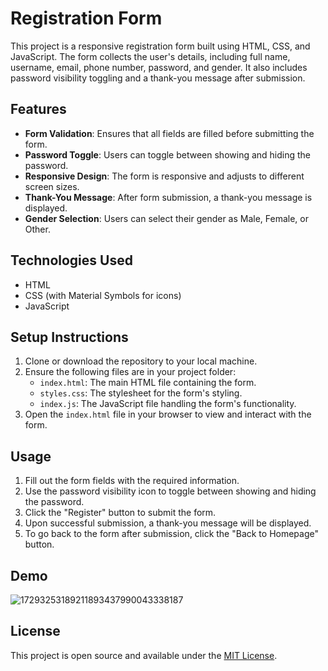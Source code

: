 # Registration Form

This project is a responsive registration form built using HTML, CSS, and JavaScript. The form collects the user's details, including full name, username, email, phone number, password, and gender. It also includes password visibility toggling and a thank-you message after submission.

## Features

- **Form Validation**: Ensures that all fields are filled before submitting the form.
- **Password Toggle**: Users can toggle between showing and hiding the password.
- **Responsive Design**: The form is responsive and adjusts to different screen sizes.
- **Thank-You Message**: After form submission, a thank-you message is displayed.
- **Gender Selection**: Users can select their gender as Male, Female, or Other.

## Technologies Used

- HTML
- CSS (with Material Symbols for icons)
- JavaScript

## Setup Instructions

1. Clone or download the repository to your local machine.
2. Ensure the following files are in your project folder:
   - `index.html`: The main HTML file containing the form.
   - `styles.css`: The stylesheet for the form's styling.
   - `index.js`: The JavaScript file handling the form's functionality.
3. Open the `index.html` file in your browser to view and interact with the form.

## Usage

1. Fill out the form fields with the required information.
2. Use the password visibility icon to toggle between showing and hiding the password.
3. Click the "Register" button to submit the form.
4. Upon successful submission, a thank-you message will be displayed.
5. To go back to the form after submission, click the "Back to Homepage" button.

## Demo
![17293253189211893437990043338187](https://github.com/user-attachments/assets/ddb411e1-6212-4931-9838-4d0fc7633abd)


## License

This project is open source and available under the [MIT License](LICENSE).



